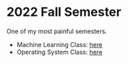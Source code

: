 # 2022 Fall Semester
One of my most painful semesters.
- Machine Learning Class: [here](./ML_Basics)
- Operating System Class: [here](./OS_Lab)